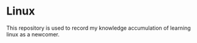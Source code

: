 # Linux
This repository is used to record my knowledge accumulation of learning linux as a newcomer.
